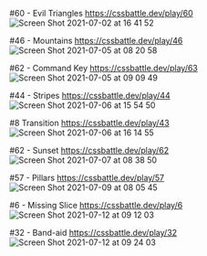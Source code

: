  
#60 - Evil Triangles https://cssbattle.dev/play/60
![Screen Shot 2021-07-02 at 16 41 52](https://user-images.githubusercontent.com/60843577/124404655-0e39be00-dd66-11eb-8055-f48ec33f7514.png)

#46 - Mountains https://cssbattle.dev/play/46
![Screen Shot 2021-07-05 at 08 20 58](https://user-images.githubusercontent.com/60843577/124405829-d3398980-dd69-11eb-8e71-ffe7f4e271e4.png)

#62 - Command Key https://cssbattle.dev/play/63
![Screen Shot 2021-07-05 at 09 09 49](https://user-images.githubusercontent.com/60843577/124408545-a5a40e80-dd70-11eb-8bcf-165e02793fb0.png)

#44 - Stripes https://cssbattle.dev/play/44
![Screen Shot 2021-07-06 at 15 54 50](https://user-images.githubusercontent.com/60843577/124572161-a1f8b080-de72-11eb-9350-7eede02355d7.png)

#8 Transition https://cssbattle.dev/play/43
![Screen Shot 2021-07-06 at 16 14 55](https://user-images.githubusercontent.com/60843577/124576313-61029b00-de76-11eb-8edd-64d191ba6edc.png)

#62 - Sunset https://cssbattle.dev/play/62
![Screen Shot 2021-07-07 at 08 38 50](https://user-images.githubusercontent.com/60843577/124687707-9dc6a480-deff-11eb-81c2-4e4d088b0874.png)

#57 - Pillars https://cssbattle.dev/play/57
![Screen Shot 2021-07-09 at 08 05 45](https://user-images.githubusercontent.com/60843577/125008256-56b9ea00-e08c-11eb-8dcb-3ad5e469051f.png)

#6 - Missing Slice https://cssbattle.dev/play/6
![Screen Shot 2021-07-12 at 09 12 03](https://user-images.githubusercontent.com/60843577/125220505-127b5380-e2f1-11eb-8a9f-3ea8667b3408.png)

#32 - Band-aid https://cssbattle.dev/play/32
![Screen Shot 2021-07-12 at 09 24 03](https://user-images.githubusercontent.com/60843577/125221651-c03b3200-e2f2-11eb-9db1-35f694b7a2ed.png)

